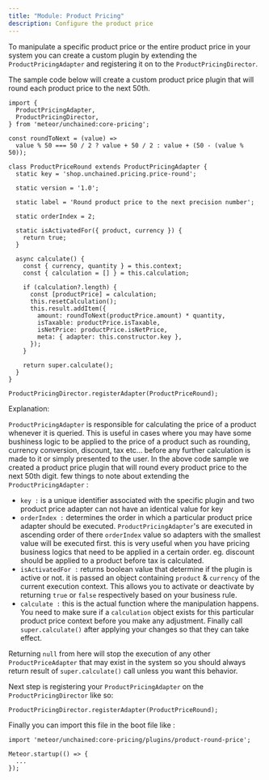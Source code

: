```yaml
---
title: "Module: Product Pricing"
description: Configure the product price
---
```


To manipulate a specific product price or the entire product price in your system you can create a custom plugin by extending
the `ProductPricingAdapter` and registering it on to the `ProductPricingDirector`.

The sample code below will create a custom product price plugin that will round each product price to the next 50th.

```
import {
  ProductPricingAdapter,
  ProductPricingDirector,
} from 'meteor/unchained:core-pricing';

const roundToNext = (value) =>
  value % 50 === 50 / 2 ? value + 50 / 2 : value + (50 - (value % 50));

class ProductPriceRound extends ProductPricingAdapter {
  static key = 'shop.unchained.pricing.price-round';

  static version = '1.0';

  static label = 'Round product price to the next precision number';

  static orderIndex = 2;

  static isActivatedFor({ product, currency }) {
    return true;
  }

  async calculate() {
    const { currency, quantity } = this.context;
    const { calculation = [] } = this.calculation;

    if (calculation?.length) {
      const [productPrice] = calculation;
      this.resetCalculation();
      this.result.addItem({
        amount: roundToNext(productPrice.amount) * quantity,
        isTaxable: productPrice.isTaxable,
        isNetPrice: productPrice.isNetPrice,
        meta: { adapter: this.constructor.key },
      });
    }

    return super.calculate();
  }
}

ProductPricingDirector.registerAdapter(ProductPriceRound);

```

Explanation:

`ProductPricingAdapter` is responsible for calculating the price of a product whenever it is queried. This is useful in cases where you may have some bushiness logic to be applied to the price of a product such as rounding, currency conversion, discount, tax etc... before any further calculation is made to it or simply presented to the user.
In the above code sample we created a product price plugin that will round every product price to the next 50th digit.
few things to note about extending the `ProductPricingAdapter` :

- `key :`  is a unique identifier associated with the specific plugin and two product price adapter can not have an identical value for key
- `orderIndex :`  determines the order in which a particular product price adapter should be executed. `ProductPricingAdapter`'s are executed in ascending order of there `orderIndex` value so adapters with the smallest value will be executed first. this is very useful when you have pricing business logics that need to be applied in a certain order. eg. discount should be applied to a product before tax is calculated.
- `isActivatedFor :`  returns boolean value that determine if the plugin is active or not. it is passed an object containing `product` & `currency` of the current execution context. This allows you to activate or deactivate by returning `true` or `false` respectively based on your business rule.
- `calculate :` this is the actual function where the manipulation happens. You need to make sure if a `calculation` object exists for this particular product price context before you make any adjustment. Finally call `super.calculate()` after applying your changes so that they can take effect.

Returning `null` from here will stop the execution of any other `ProductPriceAdapter` that may exist in the system so you should always return result of `super.calculate()` call unless you want this behavior.

Next step is registering your `ProductPricingAdapter` on the `ProductPricingDirector` like so:

```
ProductPricingDirector.registerAdapter(ProductPriceRound);
```

Finally you can import this file in the boot file like :

```
import 'meteor/unchained:core-pricing/plugins/product-round-price';

Meteor.startup(() => {
  ...
});
```
